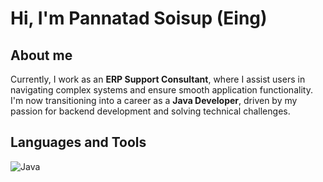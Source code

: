 # Hi, I'm Pannatad Soisup (Eing)

## About me

Currently, I work as an **ERP Support Consultant**, where I assist users in navigating complex systems and ensure smooth application functionality. I'm now transitioning into a career as a **Java Developer**, driven by my passion for backend development and solving technical challenges.

## Languages and Tools
![Java](https://raw.githubusercontent.com/jmnote/z-icons/master/svg/java.svg)
